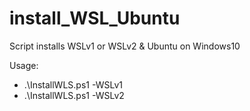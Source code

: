 # install_WSL_Ubuntu
Script installs WSLv1 or WSLv2 &amp; Ubuntu on Windows10 

Usage: 
* .\InstallWLS.ps1 -WSLv1
* .\InstallWLS.ps1 -WSLv2
        
